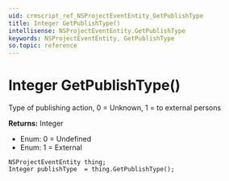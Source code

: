 ```yaml
---
uid: crmscript_ref_NSProjectEventEntity_GetPublishType
title: Integer GetPublishType()
intellisense: NSProjectEventEntity.GetPublishType
keywords: NSProjectEventEntity, GetPublishType
so.topic: reference
---
```


# Integer GetPublishType()

Type of publishing action, 0 = Unknown, 1 = to external persons

**Returns:** Integer

* Enum: 0 = Undefined
* Enum: 1 = External

```crmscript
NSProjectEventEntity thing;
Integer publishType  = thing.GetPublishType();
```

